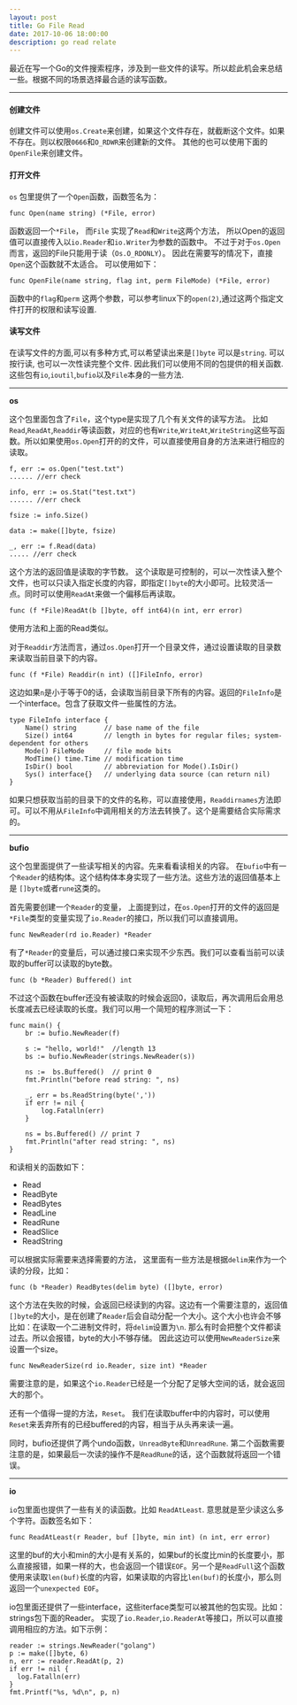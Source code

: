 ```yaml
---
layout: post
title: Go File Read
date: 2017-10-06 18:00:00
description: go read relate
---
```


最近在写一个Go的文件搜索程序，涉及到一些文件的读写。所以趁此机会来总结一些。根据不同的场景选择最合适的读写函数。

 <hr>

#### 创建文件

创建文件可以使用`os.Create`来创建，如果这个文件存在，就截断这个文件。如果不存在。则以权限`0666`和`O_RDWR`来创建新的文件。
其他的也可以使用下面的`OpenFile`来创建文件。


#### 打开文件

`os` 包里提供了一个`Open`函数，函数签名为：

```
func Open(name string) (*File, error)
```

函数返回一个`*File`， 而`File` 实现了`Read`和`Write`这两个方法， 所以Open的返回值可以直接传入以`io.Reader`和`io.Writer`为参数的函数中。
不过于对于`os.Open`而言，返回的File只能用于读（`Os.O_RDONLY`）。 因此在需要写的情况下，直接`Open`这个函数就不太适合。 可以使用如下：

```
func OpenFile(name string, flag int, perm FileMode) (*File, error)
```

函数中的`flag`和`perm` 这两个参数，可以参考linux下的`open(2)`,通过这两个指定文件打开的权限和读写设置.


#### 读写文件

在读写文件的方面,可以有多种方式,可以希望读出来是`[]byte` 可以是`string`. 可以按行读, 也可以一次性读完整个文件. 因此我们可以使用不同的包提供的相关函数.
这些包有`io`,`ioutil`,`bufio`以及`File`本身的一些方法.


<hr>

**os**  

这个包里面包含了`File`，这个type是实现了几个有关文件的读写方法。 比如`Read`,`ReadAt`,`Readdir`等读函数，对应的也有`Write`,`WriteAt`,`WriteString`这些写函数。所以如果使用`os.Open`打开的的文件，可以直接使用自身的方法来进行相应的读取。

```
f, err := os.Open("test.txt")
...... //err check

info, err := os.Stat("test.txt")
...... //err check

fsize := info.Size()

data := make([]byte, fsize)

_, err := f.Read(data)
..... //err check
```

这个方法的返回值是读取的字节数。 这个读取是可控制的，可以一次性读入整个文件，也可以只读入指定长度的内容，即指定`[]byte`的大小即可。比较灵活一点。同时可以使用`ReadAt`来做一个偏移后再读取。

```
func (f *File)ReadAt(b []byte, off int64)(n int, err error)
```

使用方法和上面的Read类似。

对于`Readdir`方法而言，通过`os.Open`打开一个目录文件，通过设置读取的目录数来读取当前目录下的内容。

```
func (f *File) Readdir(n int) ([]FileInfo, error)
```

这边如果`n`是小于等于0的话，会读取当前目录下所有的内容。返回的`FileInfo`是一个interface。包含了获取文件一些属性的方法。

```
type FileInfo interface {
    Name() string       // base name of the file
    Size() int64        // length in bytes for regular files; system-dependent for others
    Mode() FileMode     // file mode bits
    ModTime() time.Time // modification time
    IsDir() bool        // abbreviation for Mode().IsDir()
    Sys() interface{}   // underlying data source (can return nil)
}
```

如果只想获取当前的目录下的文件的名称，可以直接使用，`Readdirnames`方法即可。可以不用从`FileInfo`中调用相关的方法去转换了。这个是需要结合实际需求的。

<hr>

**bufio**  

这个包里面提供了一些读写相关的内容。先来看看读相关的内容。 在`bufio`中有一个`Reader`的结构体。这个结构体本身实现了一些方法。这些方法的返回值基本上是
`[]byte`或者`rune`这类的。

首先需要创建一个`Reader`的变量， 上面提到过，在`os.Open`打开的文件的返回是`*File`类型的变量实现了`io.Reader`的接口，所以我们可以直接调用。

```
func NewReader(rd io.Reader) *Reader
```

有了`*Reader`的变量后，可以通过接口来实现不少东西。我们可以查看当前可以读取的buffer可以读取的byte数。

```
func (b *Reader) Buffered() int
```

不过这个函数在buffer还没有被读取的时候会返回0，读取后，再次调用后会用总长度减去已经读取的长度。我们可以用一个简短的程序测试一下：

```
func main() {
    br := bufio.NewReader(f)

    s := "hello, world!"  //length 13
    bs := bufio.NewReader(strings.NewReader(s))

    ns :=  bs.Buffered()  // print 0
    fmt.Println("before read string: ", ns)

    _, err = bs.ReadString(byte(','))
    if err != nil {
        log.Fatalln(err)
    }

    ns = bs.Buffered() // print 7
    fmt.Println("after read string: ", ns)
}
```

和读相关的函数如下：

+ Read
+ ReadByte
+ ReadBytes
+ ReadLine
+ ReadRune
+ ReadSlice
+ ReadString

可以根据实际需要来选择需要的方法， 这里面有一些方法是根据`delim`来作为一个读的分段，比如：

```
func (b *Reader) ReadBytes(delim byte) ([]byte, error)
```

这个方法在失败的时候，会返回已经读到的内容。这边有一个需要注意的，返回值`[]byte`的大小，是在创建了`Reader`后会自动分配一个大小。这个大小也许会不够
比如：在读取一个二进制文件时，将`delim`设置为`\n`. 那么有时会把整个文件都读过去。所以会报错，byte的大小不够存储。 因此这边可以使用`NewReaderSize`来
设置一个size。

```
func NewReaderSize(rd io.Reader, size int) *Reader
```

需要注意的是，如果这个`io.Reader`已经是一个分配了足够大空间的话，就会返回大的那个。

还有一个值得一提的方法，`Reset`。 我们在读取buffer中的内容时，可以使用`Reset`来丢弃所有的已经buffered的内容，相当于从头再来读一遍。

同时，bufio还提供了两个undo函数，`UnreadByte`和`UnreadRune`. 第二个函数需要注意的是，如果最后一次读的操作不是`ReadRune`的话，这个函数就将返回一个错误。

<hr>

**io**

`io`包里面也提供了一些有关的读函数。比如 `ReadAtLeast`. 意思就是至少读这么多个字符。函数签名如下：

```
func ReadAtLeast(r Reader, buf []byte, min int) (n int, err error)
```

这里的buf的大小和min的大小是有关系的，如果buf的长度比min的长度要小，那么直接报错，如果一样的大，也会返回一个错误`EOF`。另一个是`ReadFull`这个函数使用来读取`len(buf)`长度的内容，如果读取的内容比`len(buf)`的长度小，那么则返回一个`unexpected EOF`。

io包里面还提供了一些interface，这些iterface类型可以被其他的包实现。比如：strings包下面的Reader。 实现了`io.Reader`,`io.ReaderAt`等接口，所以可以直接调用相应的方法。如下示例：

```
reader := strings.NewReader("golang")
p := make([]byte, 6)
n, err := reader.ReadAt(p, 2)
if err != nil {
  log.Fatalln(err)
}
fmt.Printf("%s, %d\n", p, n)
```
